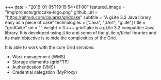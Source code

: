 +++
date = "2016-01-05T19:19:54+01:00"
featured_image = "img/projects/gridcake-logo.png"
github_url = "https://github.com/csuarez/gridcake"
subtitle = "A gLite 3.2 Java library easy as a piece of cake"
technologies = ["Java", "jUnit", "gLite"]
title = "gridCake"
url = ""
weight = 3
+++
gridCake is a gLite 3.2 compatible Java library.  It is developed using jLite and some of the gLite *official* libraries and its main objective is to hide the complexities of the Grid.

It is able to work with the core Grid services:

* Work management (WMS)
* Storage elementts (gridFTP)
* Authentication (VMS)
* Credential delegation (MyProxy)
